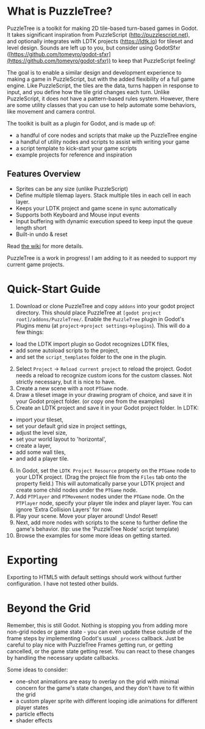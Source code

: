 # What is PuzzleTree?

PuzzleTree is a toolkit for making 2D tile-based turn-based games in Godot. It takes significant inspiration from PuzzleScript (http://puzzlescript.net), and optionally integrates with LDTK projects (https://ldtk.io) for tileset and level design. Sounds are left up to you, but consider using GodotSfxr ([https://github.com/tomeyro/godot-sfxr](https://github.com/tomeyro/godot-sfxr)) to keep that PuzzleScript feeling!

The goal is to enable a similar design and development experience to making a game in PuzzleScript, but with the added flexibility of a full game engine. Like PuzzleScript, the tiles are the data, turns happen in response to input, and you define how the tile grid changes each turn. Unlike PuzzleScript, it does not have a pattern-based rules system. However, there are some utility classes that you can use to help automate some behaviors, like movement and camera control.

The toolkit is built as a plugin for Godot, and is made up of:

- a handful of core nodes and scripts that make up the PuzzleTree engine
- a handful of utility nodes and scripts to assist with writing your game
- a script template to kick-start your game scripts
- example projects for reference and inspiration

## Features Overview

- Sprites can be any size (unlike PuzzleScript)
- Define multiple tilemap layers. Stack multiple tiles in each cell in each layer.
- Keeps your LDTK project and game scene in sync automatically
- Supports both Keyboard and Mouse input events
- Input buffering with dynamic execution speed to keep input the queue length short
- Built-in undo & reset

Read [the wiki](https://github.com/jackkutilek/PuzzleTree/wiki) for more details.

PuzzleTree is a work in progress! I am adding to it as needed to support my current game projects.

# Quick-Start Guide

1. Download or clone PuzzleTree and copy `addons` into your godot project directory. This should place PuzzleTree at `[godot project root]/addons/PuzzleTree/`. Enable the `PuzzleTree` plugin in Godot's Plugins menu (at `project`->`project settings`->`plugins`). This will do a few things:

- load the LDTK import plugin so Godot recognizes LDTK files,
- add some autoload scripts to the project,
- and set the `script_templates` folder to the one in the plugin.

2. Select `Project` -> `Reload current project` to reload the project. Godot needs a reload to recognize custom icons for the custom classes. Not strictly necessary, but it is nice to have.
3. Create a new scene with a root `PTGame` node.
4. Draw a tileset image in your drawing program of choice, and save it in your Godot project folder. (or copy one from the examples)
5. Create an LDTK project and save it in your Godot project folder. In LDTK:

- import your tileset,
- set your default grid size in project settings,
- adjust the level size,
- set your world layout to 'horizontal',
- create a layer,
- add some wall tiles,
- and add a player tile.

6. In Godot, set the `LDTK Project Resource` property on the `PTGame` node to your LDTK project. (Drag the project file from the `Files` tab onto the property field.) This will automatically parse your LDTK project and create some child nodes under the `PTGame` node.
7. Add `PTPlayer` and `PTMovement` nodes under the `PTGame` node. On the `PTPlayer` node, specify your player tile index and player layer. You can ignore 'Extra Collision Layers' for now.
8. Play your scene. Move your player around! Undo! Reset!
9. Next, add more nodes with scripts to the scene to further define the game's behavior. (tip: use the 'PuzzleTree Node' script template)
10. Browse the examples for some more ideas on getting started.

# Exporting

Exporting to HTML5 with default settings should work without further configuration. I have not tested other builds.

# Beyond the Grid

Remember, this is still Godot. Nothing is stopping you from adding more non-grid nodes or game state - you can even update these outside of the frame steps by implementing Godot's usual `_process` callback. Just be careful to play nice with PuzzleTree Frames getting run, or getting cancelled, or the game state getting reset. You can react to these changes by handling the necessary update callbacks.

Some ideas to consider:

- one-shot animations are easy to overlay on the grid with minimal concern for the game's state changes, and they don't have to fit within the grid
- a custom player sprite with different looping idle animations for different player states
- particle effects
- shader effects
